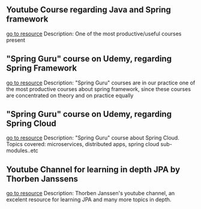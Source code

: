 ## Youtube Course regarding Java and Spring framework
[go to resource](https://www.youtube.com/channel/UC0z3MpVGrpSZzClXrYcZBfw)
	Description: One of the most productive/useful courses present

## "Spring Guru" course on Udemy, regarding Spring Framework
[go to resource](https://www.udemy.com/course/spring-framework-5-beginner-to-guru/)
	Description: "Spring Guru" courses are in our practice one of the most productive courses about spring framework, since these courses are concentrated on theory and on practice equally

## "Spring Guru" course on Udemy, regarding Spring Cloud
[go to resource](https://www.udemy.com/course/spring-boot-microservices-with-spring-cloud-beginner-to-guru/)
	Description: "Spring Guru" course about Spring Cloud. Topics covered: microservices, distributed apps, spring cloud sub-modules..etc

## Youtube Channel for learning in depth JPA by Thorben Janssens
[go to resource](https://www.youtube.com/channel/UCYeDPubBiFCZXIOgGYoyADw)
	Description: Thorben Janssen's youtube channel, an excelent resource for learning JPA and many more topics in depth.
